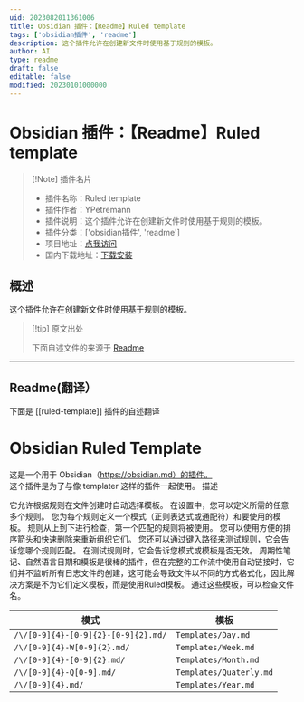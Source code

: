 ```yaml
---
uid: 2023082011361006
title: Obsidian 插件：【Readme】Ruled template
tags: ['obsidian插件', 'readme']
description: 这个插件允许在创建新文件时使用基于规则的模板。
author: AI
type: readme
draft: false
editable: false
modified: 20230101000000
---
```


# Obsidian 插件：【Readme】Ruled template

> [!Note] 插件名片
> - 插件名称：Ruled template
> - 插件作者：YPetremann
> - 插件说明：这个插件允许在创建新文件时使用基于规则的模板。
> - 插件分类：['obsidian插件', 'readme']
> - 项目地址：[点我访问](https://github.com/YPetremann/obsidian-ruled-template)
> - 国内下载地址：[下载安装](https://pkmer.cn/products/plugin/pluginMarket/?ruled-template)

## 概述

这个插件允许在创建新文件时使用基于规则的模板。



> [!tip] 原文出处
> 
>下面自述文件的来源于 [Readme](https://ghproxy.net/https://raw.githubusercontent.com/YPetremann/obsidian-ruled-template/master/README.md)
> 

---

## Readme(翻译）

下面是 [[ruled-template]] 插件的自述翻译


# Obsidian Ruled Template

这是一个用于 Obsidian（https://obsidian.md）的插件。  
这个插件是为了与像 templater 这样的插件一起使用。
描述

它允许根据规则在文件创建时自动选择模板。
在设置中，您可以定义所需的任意多个规则。
您为每个规则定义一个模式（正则表达式或通配符）和要使用的模板。
规则从上到下进行检查，第一个匹配的规则将被使用。
您可以使用方便的排序箭头和快速删除来重新组织它们。
您还可以通过键入路径来测试规则，它会告诉您哪个规则匹配。
在测试规则时，它会告诉您模式或模板是否无效。
周期性笔记、自然语言日期和模板是很棒的插件，但在完整的工作流中使用自动链接时，它们并不监听所有日志文件的创建，这可能会导致文件以不同的方式格式化，因此解决方案是不为它们定义模板，而是使用Ruled模板。
通过这些模板，可以检查文件名。

| 模式                               | 模板                   |
|-------------------------------------|-------------------------|
| `/\/[0-9]{4}-[0-9]{2}-[0-9]{2}.md/` | `Templates/Day.md`      |
| `/\/[0-9]{4}-W[0-9]{2}.md/`         | `Templates/Week.md`     |
| `/\/[0-9]{4}-[0-9]{2}.md/`          | `Templates/Month.md`    |
| `/\/[0-9]{4}-Q[0-9].md/`            | `Templates/Quaterly.md` |
| `/\/[0-9]{4}.md/`                   | `Templates/Year.md`     |



